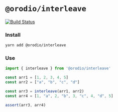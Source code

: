 # `@orodio/interleave`

[![Build Status](https://travis-ci.org/orodio/gate.svg?branch=master)](https://travis-ci.org/orodio/interleave)

### Install

```sh
yarn add @orodio/interleave
```

### Use

```javascript
import { interleave } from '@orodio/interleave'

const arr1 = [1, 2, 3, 4, 5]
const arr2 = ["a", "b", "c", "d"]

const arr3 = interleave(arr1, arr2)
const arr4 = [1, "a", 2, "b", 3, "c", 4, "d", 5]

assert(arr3, arr4)
```
